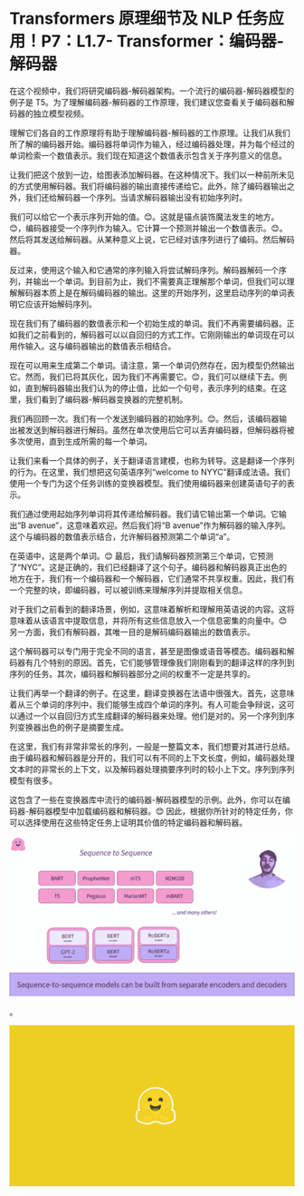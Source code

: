 #  Transformers 原理细节及 NLP 任务应用！P7：L1.7- Transformer：编码器-解码器 

在这个视频中，我们将研究编码器-解码器架构。一个流行的编码器-解码器模型的例子是 T5。为了理解编码器-解码器的工作原理，我们建议您查看关于编码器和解码器的独立模型视频。

理解它们各自的工作原理将有助于理解编码器-解码器的工作原理。让我们从我们所了解的编码器开始。编码器将单词作为输入，经过编码器处理，并为每个经过的单词检索一个数值表示。我们现在知道这个数值表示包含关于序列意义的信息。

让我们把这个放到一边，给图表添加解码器。在这种情况下。我们以一种前所未见的方式使用解码器。我们将编码器的输出直接传递给它。此外，除了编码器输出之外，我们还给解码器一个序列。当请求解码器输出没有初始序列时。

我们可以给它一个表示序列开始的值。😊。这就是锚点装饰魔法发生的地方。😊，编码器接受一个序列作为输入。它计算一个预测并输出一个数值表示。😊。然后将其发送给解码器。从某种意义上说，它已经对该序列进行了编码。然后解码器。

反过来，使用这个输入和它通常的序列输入将尝试解码序列。解码器解码一个序列，并输出一个单词。到目前为止，我们不需要真正理解那个单词，但我们可以理解解码器本质上是在解码编码器的输出。这里的开始序列，这里启动序列的单词表明它应该开始解码序列。

现在我们有了编码器的数值表示和一个初始生成的单词。我们不再需要编码器。正如我们之前看到的，解码器可以以自回归的方式工作。它刚刚输出的单词现在可以用作输入。这与编码器输出的数值表示相结合。

现在可以用来生成第二个单词。请注意，第一个单词仍然存在，因为模型仍然输出它。然而，我们已将其灰化，因为我们不再需要它。😊，我们可以继续下去。例如，直到解码器输出我们认为的停止值，比如一个句号，表示序列的结束。在这里，我们看到了编码器-解码器变换器的完整机制。

我们再回顾一次。我们有一个发送到编码器的初始序列。😊。然后，该编码器输出被发送到解码器进行解码。虽然在单次使用后它可以丢弃编码器，但解码器将被多次使用，直到生成所需的每一个单词。

让我们来看一个具体的例子，关于翻译语言建模，也称为转导。这是翻译一个序列的行为。在这里，我们想把这句英语序列“welcome to NYYC”翻译成法语。我们使用一个专门为这个任务训练的变换器模型。我们使用编码器来创建英语句子的表示。

我们通过使用起始序列单词将其传递给解码器。我们请它输出第一个单词。它输出“B avenue”，这意味着欢迎。然后我们将“B avenue”作为解码器的输入序列。这个与编码器的数值表示结合，允许解码器预测第二个单词“a”。

在英语中，这是两个单词。😊 最后，我们请解码器预测第三个单词，它预测了“NYC”。这是正确的，我们已经翻译了这个句子。编码器和解码器真正出色的地方在于，我们有一个编码器和一个解码器，它们通常不共享权重。因此，我们有一个完整的块，即编码器，可以被训练来理解序列并提取相关信息。

对于我们之前看到的翻译场景，例如，这意味着解析和理解用英语说的内容。这将意味着从该语言中提取信息，并将所有这些信息放入一个信息密集的向量中。😊 另一方面，我们有解码器，其唯一目的是解码编码器输出的数值表示。

这个解码器可以专门用于完全不同的语言，甚至是图像或语音等模态。编码器和解码器有几个特别的原因。首先，它们能够管理像我们刚刚看到的翻译这样的序列到序列的任务。其次，编码器和解码器部分之间的权重不一定是共享的。

让我们再举一个翻译的例子。在这里，翻译变换器在法语中很强大。首先，这意味着从三个单词的序列中，我们能够生成四个单词的序列。有人可能会争辩说，这可以通过一个以自回归方式生成翻译的解码器来处理。他们是对的。另一个序列到序列变换器出色的例子是摘要生成。

在这里，我们有非常非常长的序列，一般是一整篇文本，我们想要对其进行总结。由于编码器和解码器是分开的，我们可以有不同的上下文长度，例如，编码器处理文本时的非常长的上下文，以及解码器处理摘要序列时的较小上下文。序列到序列模型有很多。

这包含了一些在变换器库中流行的编码器-解码器模型的示例。此外，你可以在编码器-解码器模型中加载编码器和解码器。😊 因此，根据你所针对的特定任务，你可以选择使用在这些特定任务上证明其价值的特定编码器和解码器。

![](img/cce5d73b05cbf648b5982557ff9b6810_1.png)

。

![](img/cce5d73b05cbf648b5982557ff9b6810_3.png)
